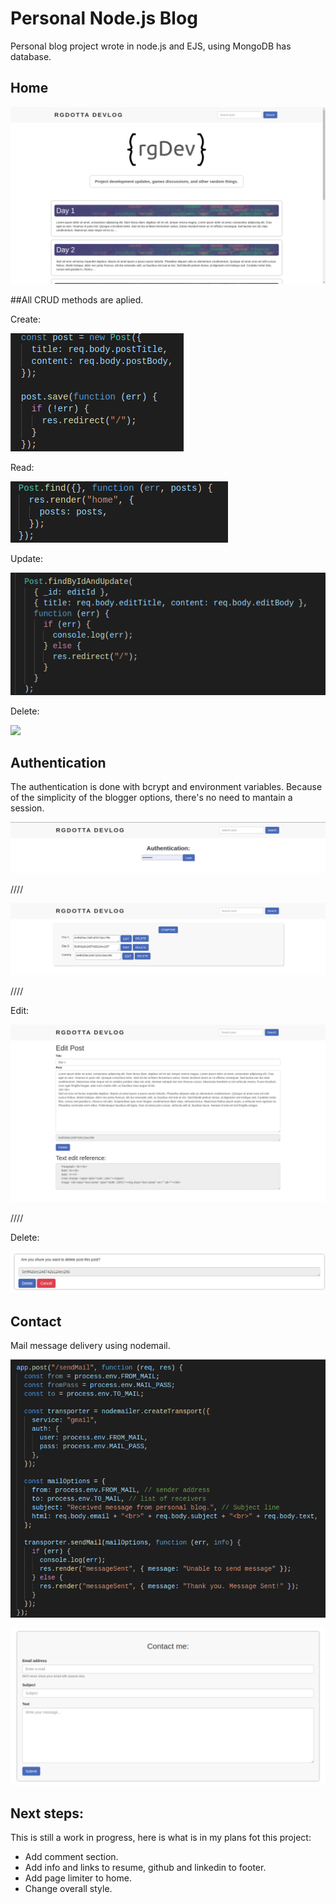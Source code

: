 # Personal Node.js Blog

Personal blog project wrote in node.js and EJS, using MongoDB has database.

## Home

![](public/css/images/blog1.png)

##All CRUD methods are aplied.

Create:

![](public/css/images/blog-create.png)

Read:

![](public/css/images/blog-read.png)

Update:

![](public/css/images/blog-update.png)

Delete:

![](<public/css/images/blog-delete(1).png>)

## Authentication

The authentication is done with bcrypt and environment variables. Because of the simplicity of the blogger options, there's no need to mantain a session.

![](public/css/images/blog-authent.png)

////

![](public/css/images/blog-blogger.png)

////

Edit:

![](public/css/images/blog-edit.png)

////

Delete:

![](public/css/images/blog-delete.png)

## Contact

Mail message delivery using nodemail.

![](public/css/images/blog-nodemail.png)

![](public/css/images/blog-contact.png)

## Next steps:

This is still a work in progress, here is what is in my plans fot this project:

- Add comment section.
- Add info and links to resume, github and linkedin to footer.
- Add page limiter to home.
- Change overall style.
